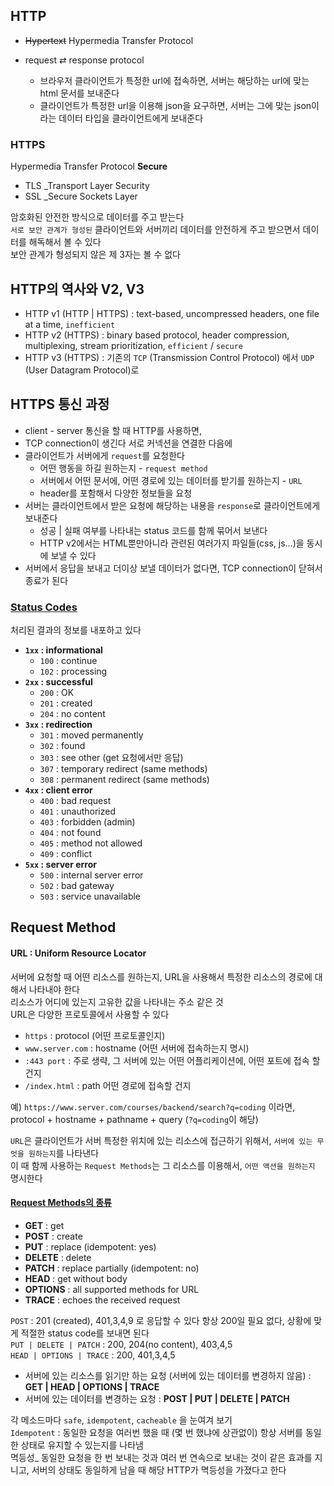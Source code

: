 ## HTTP

- ~~Hypertext~~ Hypermedia Transfer Protocol
- request ⇄ response protocol

  - 브라우저 클라이언트가 특정한 url에 접속하면, 서버는 해당하는 url에 맞는 html 문서를 보내준다
  - 클라이언트가 특정한 url을 이용해 json을 요구하면, 서버는 그에 맞는 json이라는 데이터 타입을 클라이언트에게 보내준다

### HTTPS

Hypermedia Transfer Protocol **Secure**

- TLS \_Transport Layer Security
- SSL \_Secure Sockets Layer

암호화된 안전한 방식으로 데이터를 주고 받는다  
`서로 보안 관계가 형성된` 클라이언트와 서버끼리 데이터를 안전하게 주고 받으면서 데이터를 해독해서 볼 수 있다  
보안 관계가 형성되지 않은 제 3자는 볼 수 없다

## HTTP의 역사와 V2, V3

- HTTP v1 (HTTP | HTTPS) : text-based, uncompressed headers, one file at a time, `inefficient`
- HTTP v2 (HTTPS) : binary based protocol, header compression, multiplexing, stream prioritization, `efficient` / `secure`
- HTTP v3 (HTTPS) : 기존의 `TCP` (Transmission Control Protocol) 에서 `UDP` (User Datagram Protocol)로

## HTTPS 통신 과정

- client - server 통신을 할 때 HTTP를 사용하면,
- TCP connection이 생긴다 서로 커넥션을 연결한 다음에
- 클라이언트가 서버에게 `request`를 요청한다
  - 어떤 행동을 하길 원하는지 - `request method`
  - 서버에서 어떤 문서에, 어떤 경로에 있는 데이터를 받기를 원하는지 - `URL`
  - header를 포함해서 다양한 정보들을 요청
- 서버는 클라이언트에서 받은 요청에 해당하는 내용을 `response`로 클라이언트에게 보내준다
  - 성공 | 실패 여부를 나타내는 status 코드를 함께 묶어서 보낸다
  - HTTP v2에서는 HTML뿐만아니라 관련된 여러가지 파일들(css, js...)을 동시에 보낼 수 있다
- 서버에서 응답을 보내고 더이상 보낼 데이터가 없다면, TCP connection이 닫혀서 종료가 된다

### [Status Codes](https://developer.mozilla.org/en-US/docs/Web/HTTP/Status)

처리된 결과의 정보를 내포하고 있다

- **`1xx` : informational**
  - `100` : continue
  - `102` : processing
- **`2xx` : successful**
  - `200` : OK
  - `201` : created
  - `204` : no content
- **`3xx` : redirection**
  - `301` : moved permanently
  - `302` : found
  - `303` : see other (get 요청에서만 응답)
  - `307` : temporary redirect (same methods)
  - `308` : permanent redirect (same methods)
- **`4xx` : client error**
  - `400` : bad request
  - `401` : unauthorized
  - `403` : forbidden (admin)
  - `404` : not found
  - `405` : method not allowed
  - `409` : conflict
- **`5xx` : server error**
  - `500` : internal server error
  - `502` : bad gateway
  - `503` : service unavailable

## Request Method

#### URL : Uniform Resource Locator

서버에 요청할 때 어떤 리소스를 원하는지, URL을 사용해서 특정한 리소스의 경로에 대해서 나타내야 한다  
리소스가 어디에 있는지 고유한 값을 나타내는 주소 같은 것  
URL은 다양한 프로토콜에서 사용할 수 있다

- `https` : protocol (어떤 프로토콜인지)
- `www.server.com` : hostname (어떤 서버에 접속하는지 명시)
- `:443 port` : 주로 생략, 그 서버에 있는 어떤 어플리케이션에, 어떤 포트에 접속 할건지
- `/index.html` : path 어떤 경로에 접속할 건지

예) `https://www.server.com/courses/backend/search?q=coding` 이라면,  
protocol + hostname + pathname + query (`?q=coding`이 해당)

`URL`은 클라이언트가 서버 특정한 위치에 있는 리소스에 접근하기 위해서, `서버에 있는 무엇을 원하는지`를 나타낸다  
이 때 함께 사용하는 `Request Methods`는 그 리소스를 이용해서, `어떤 액션을 원하는지` 명시한다

#### [Request Methods의 종류](https://developer.mozilla.org/en-US/docs/Web/HTTP/Methods)

- **GET** : get
- **POST** : create
- **PUT** : replace (idempotent: yes)
- **DELETE** : delete
- **PATCH** : replace partially (idempotent: no)
- **HEAD** : get without body
- **OPTIONS** : all supported methods for URL
- **TRACE** : echoes the received request

`POST` : 201 (created), 401,3,4,9 로 응답할 수 있다 항상 200일 필요 없다, 상황에 맞게 적절한 status code를 보내면 된다  
`PUT | DELETE | PATCH` : 200, 204(no content), 403,4,5  
`HEAD | OPTIONS | TRACE` : 200, 401,3,4,5

- 서버에 있는 리소스를 읽기만 하는 요청 (서버에 있는 데이터를 변경하지 않음) : **GET | HEAD | OPTIONS | TRACE**
- 서버에 있는 데이터를 변경하는 요청 : **POST | PUT | DELETE | PATCH**

각 메소드마다 `safe`, `idempotent`, `cacheable` 을 눈여겨 보기  
`Idempotent` : 동일한 요청을 여러번 했을 때 (몇 번 했냐에 상관없이) 항상 서버를 동일한 상태로 유지할 수 있는지를 나타냄  
멱등성\_ 동일한 요청을 한 번 보내는 것과 여러 번 연속으로 보내는 것이 같은 효과를 지니고, 서버의 상태도 동일하게 남을 때 해당 HTTP가 멱등성을 가졌다고 한다
